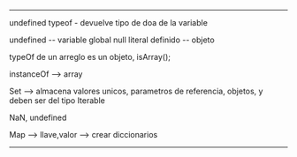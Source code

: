 ***

undefined
typeof - devuelve tipo de doa de la variable

undefined -- variable global
null literal definido --  objeto

typeOf de un arreglo es un objeto, isArray();

instanceOf --> array


Set --> almacena valores unicos, parametros de referencia, objetos, y deben ser del tipo Iterable

NaN, undefined

Map --> llave,valor --> crear diccionarios

***
